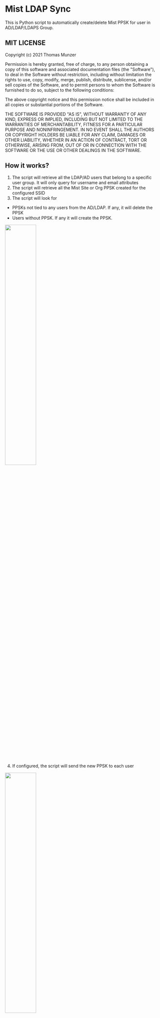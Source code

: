 # Mist LDAP Sync
 This is Python script to automatically create/delete Mist PPSK for user in AD/LDAP/LDAPS Group.

## MIT LICENSE
 
Copyright (c) 2021 Thomas Munzer

Permission is hereby granted, free of charge, to any person obtaining a copy of this software and associated documentation files (the "Software"), to deal in the  Software without restriction, including without limitation the rights to use, copy, modify, merge, publish, distribute, sublicense, and/or sell copies of the Software, and to permit persons to whom the Software is furnished to do so, subject to the following conditions:

The above copyright notice and this permission notice shall be included in all copies or substantial portions of the Software.

THE SOFTWARE IS PROVIDED "AS IS", WITHOUT WARRANTY OF ANY KIND, EXPRESS OR IMPLIED, INCLUDING BUT NOT LIMITED TO THE WARRANTIES OF MERCHANTABILITY, FITNESS FOR A PARTICULAR PURPOSE AND NONINFRINGEMENT. IN NO EVENT SHALL THE AUTHORS OR COPYRIGHT HOLDERS BE LIABLE FOR ANY CLAIM, DAMAGES OR OTHER LIABILITY, WHETHER IN AN ACTION OF CONTRACT, TORT OR OTHERWISE, ARISING FROM, OUT OF OR IN CONNECTION WITH THE SOFTWARE OR THE USE OR OTHER DEALINGS IN THE SOFTWARE.

## How it works?
1. The script will retrieve all the LDAP/AD users that belong to a specific user group. It will only query for username and email attributes
2. The script will retrieve all the Mist Site or Org PPSK created for the configured SSID
3. The script will look for
  * PPSKs not tied to any users from the AD/LDAP. If any, it will delete the PPSK
  * Users without PPSK. If any it will create the PPSK.

<div>
<img src="https://github.com/tmunzer/mist_ldap_sync/raw/main/._readme/img/generate.png" width="45%">
</div>
 
4. If configured, the script will send the new PPSK to each user

<div>
<img src="https://github.com/tmunzer/mist_ldap_sync/raw/main/._readme/img/user.png" width="45%">
</div>

5. If configured, the script will send a report with created/deleted PPSK to the administrator(s)

<div>
<img src="https://github.com/tmunzer/mist_ldap_sync/raw/main/._readme/img/report.png" width="45%">
</div>


## How to use it?
1. Just install the dependencies manually or with the `requirements.txt` file. For example with `pîp -r requirements.txt`.
2. Then configure the `config.py` file.
3. And to finish start the script with `python mist_ldap_sync.py` or `python3 mist_ldap_sync.py` depending on your system

##  Curent Limitation
- If you have multiple sites, the script must be run for each site

## Configuration
### Script settings
Check the `example.env` file to know how to configure the script. You will have to create a `.env` file with the required settings.

By default, the script is looking for the `.env` file in its own directory. You can also pass the `.env` file location when running the script with the `-e` option (i.e. `python3 mist_psk_rotate.py -e <path to the env file>`).

You can use the `-c` option to check your configuration.

<div>
<img src="https://github.com/tmunzer/mist_ldap_sync/raw/main/._readme/img/check.png" width="50%">
</div>

### Email template
**Any change in the `psk_template.html` is at your own risks!**

If you want to customize the email sent to the users, you can modify the `psk_template.html` file. It's basicaly a HTML file, but:
- Be sure to use double curly brackets "{{" and "}}" instead of single curly brackets for HTML
- The script will inject 3 information in the template:
  - `{0}` will be replaced by the logo image location. It must be published on a web server and reachable by the users' devices
  - `{1}` will be replaced by the user name
  - `{2}` will be replaced by the SSID name
  - `{3}` wll be replaced by the PPSK value
  - If QRcode is enabled, `{4}` wll be replaced by the QRCode information (i.e. "You can also scan the QRCode below to configure your device:")
  - If QRcode is enabled, `{5}` wll be replaced by the QRCode
